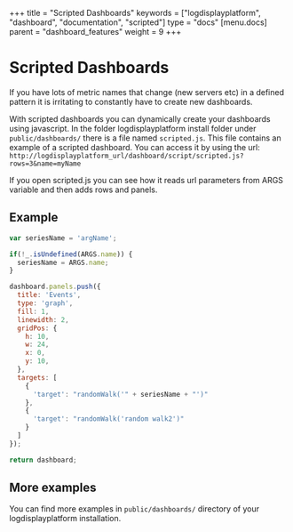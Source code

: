 +++
title = "Scripted Dashboards"
keywords = ["logdisplayplatform", "dashboard", "documentation", "scripted"]
type = "docs"
[menu.docs]
parent = "dashboard_features"
weight = 9
+++


# Scripted Dashboards

If you have lots of metric names that change (new servers etc) in a defined pattern it is irritating to constantly have to create new dashboards.

With scripted dashboards you can dynamically create your dashboards using javascript. In the folder logdisplayplatform install folder
under `public/dashboards/` there is a file named `scripted.js`. This file contains an example of a scripted dashboard. You can access it by using the url:
`http://logdisplayplatform_url/dashboard/script/scripted.js?rows=3&name=myName`

If you open scripted.js you can see how it reads url parameters from ARGS variable and then adds rows and panels.

## Example

```javascript
var seriesName = 'argName';

if(!_.isUndefined(ARGS.name)) {
  seriesName = ARGS.name;
}

dashboard.panels.push({
  title: 'Events',
  type: 'graph',
  fill: 1,
  linewidth: 2,
  gridPos: {
    h: 10,
    w: 24,
    x: 0,
    y: 10,
  },
  targets: [
    {
      'target': "randomWalk('" + seriesName + "')"
    },
    {
      'target': "randomWalk('random walk2')"
    }
  ]
});

return dashboard;
```

## More examples

You can find more examples in `public/dashboards/` directory of your logdisplayplatform installation.
